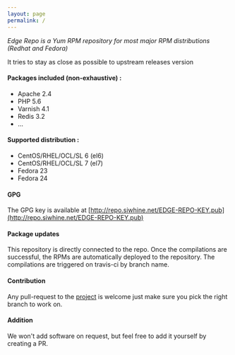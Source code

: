 ```yaml
---
layout: page
permalink: /
---
```

_Edge Repo is a Yum RPM repository for most major RPM distributions (Redhat and Fedora)_

It tries to stay as close as possible to upstream releases version


#### Packages included (non-exhaustive) :

* Apache 2.4
* PHP 5.6
* Varnish 4.1
* Redis 3.2
* ...


#### Supported distribution :

* CentOS/RHEL/OCL/SL 6 (el6)
* CentOS/RHEL/OCL/SL 7 (el7)
* Fedora 23
* Fedora 24


#### GPG

The GPG key is available at [http://repo.siwhine.net/EDGE-REPO-KEY.pub](http://repo.siwhine.net/EDGE-REPO-KEY.pub)

#### Package updates

This repository is directly connected to the repo. 
Once the compilations are successful, the RPMs are automatically deployed to the repository.
The compilations are triggered on travis-ci by branch name.

#### Contribution

Any pull-request to the [project](https://github.com/gboddin/edge-repo) is welcome just make sure you pick the right branch to work on.

#### Addition

We won't add software on request, but feel free to add it yourself by creating a PR.
